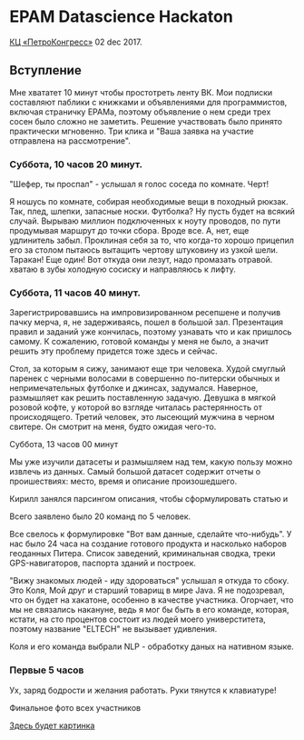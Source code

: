 # EPAM Datascience Hackaton

 [КЦ «ПетроКонгресс»](https://www.google.ru/maps/place/Конгрессный+Центр+"ПетроКонгресс"/) 02 dec 2017.

## Вступление

Мне хвататет 10 минут чтобы простотреть ленту ВК. Мои подписки составляют паблики с книжками и объявлениями для программистов, включая страничку EPAMа, поэтому объявление о нем среди трех сосен было сложно не заметить. Решение участвовать было принято практически мгновенно. Три клика и "Ваша заявка на участие отправлена на рассмотрение".



### Суббота, 10 часов 20 минут.

"Шефер, ты проспал" - услышал я голос соседа по комнате. Черт! 

Я ношусь по комнате, собирая необходимые вещи в походный рюкзак. Так, плед, шлепки, запасные носки. Футболка? Ну пусть будет на всякий случай. Вырываю миллион подключенных к ноуту проводов, по пути продумывая маршрут до точки сбора. Вроде все. А, нет, еще удлинитель забыл. Проклиная себя за то, что когда-то хорошо прицепил его за столом пытаюсь вытащить чертову штуковину из узкой шели. Таракан! Еще один! Вот откуда они лезут, надо промазать отравой. хватаю в зубы холодную сосиску и направляюсь к лифту.

### Суббота, 11 часов 40 минут.

Зарегистрировавшись на импровизированном ресепшене и получив пачку мерча, я, не задерживаясь, пошел в большой зал. Презентация правил и заданий уже кончилась, поэтому узнавать что и как пришлось самому. К сожалению, готовой команды у меня не было, а значит решить эту проблему придется тоже здесь и сейчас. 

Стол, за которым я сижу, занимают еще три человека. Худой смуглый паренек с черными волосами в совершенно по-питерски обычных и непримечательных футболке и джинсах, задумался. Наверное, размышляет как решить поставленную задачую. Девушка в мягкой розовой кофте, у которой во взгляде читалась растерянность от происходящего. Третий человек, это лысеющий мужчина в черном свитере. Он смотрит на меня, будто ожидая чего-то. 



Суббота, 13 часов 00 минут

Мы уже изучили датасеты и размышляем над тем, какую пользу можно извлечь из данных. Самый большой датасет содержит отчеты о проишествиях: место, время и описание произошедшего.

Кирилл занялся парсингом описания, чтобы сформулировать статью и  





Всего заявлено было 20 команд по 5 человек.

Все свелось к формулировке "Вот вам данные, сделайте что-нибудь". У нас было 24 часа на создание готового продукта и насколько наборов геоданных Питера. Список заведений, криминальная сводка, треки GPS-навигаторов, паспорта зданий и построек.



"Вижу знакомых людей - иду здороваться"  услышал я откуда то сбоку. Это Коля, Мой друг и старший товарищ в мире Java. Я не подозревал, что он будет на хакатоне, особенно в качестве участника. Огорчает, что мы не связались накануне, ведь я мог бы быть в его команде, которая, кстати, на сто процентов состоит из людей моего универститета, поэтому название "ELTECH" не вызывает удивления.

Коля и его команда выбрали NLP - обработку даных на нативном языке.

### Первые 5 часов

Ух, заряд бодрости и желания работать. Руки тянутся к клавиатуре!



Финальное фото всех участников

[Здесь будет картинка](нет)







